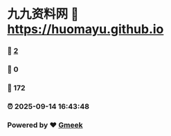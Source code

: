 # 九九资料网 :link: https://huomayu.github.io 
### :page_facing_up: [2](https://huomayu.github.io/tag.html) 
### :speech_balloon: 0 
### :hibiscus: 172 
### :alarm_clock: 2025-09-14 16:43:48 
### Powered by :heart: [Gmeek](https://github.com/Meekdai/Gmeek)

